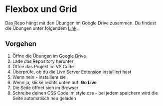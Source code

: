 # Flexbox und Grid

Das Repo hängt mit den Übungen im Google Drive zusammen. Du findest die Übungen unter folgendem [Link](https://docs.google.com/document/d/1-QmpS0LPk1G_rvYKOa_KnnvySfNP5_AXDb2zJ3FCzII/edit?usp=sharing).

## Vorgehen

1. Öffne die Übungen im Google Drive
2. Lade das Repository herunter
3. Öffne das Projekt im VS Code
4. Überprüfe, ob du die Live Server Extension installiert hast
5. Wenn nein - installiere sie
6. Wenn ja, klicke rechts unten auf: **Go Live**
7. Die Seite öffnet sich im Browser
8. Schreibe deinen CSS Code im style.css - bei jedem speichern wird die Seite automatisch neu geladen

